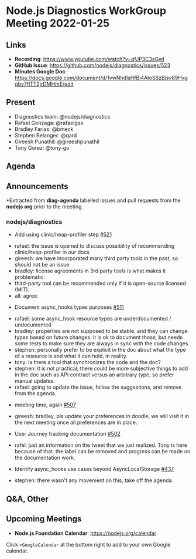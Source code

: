 # Node.js  Diagnostics WorkGroup Meeting 2022-01-25

## Links

* **Recording**:  https://www.youtube.com/watch?v=qfJP3C3sGwI
* **GitHub Issue**: https://github.com/nodejs/diagnostics/issues/523
* **Minutes Google Doc**: https://docs.google.com/document/d/1vwNhdIsHfBj4AtoSSzBjsv89Hxgqbv7flTT2jrDMHmE/edit

## Present

* Diagnostics team: @nodejs/diagnostics
* Rafael Gonzaga: @rafaelgss
* Bradley Farias: @bmeck
* Stephen Belanger: @qard
* Gireesh Punathil: @gireeshpunathil
* Tony Gorez: @tony-go

## Agenda

## Announcements

*Extracted from **diag-agenda** labelled issues and pull requests from the **nodejs org** prior to the meeting.

### nodejs/diagnostics

* Add using clinic/heap-profiler step [#521](https://github.com/nodejs/diagnostics/issues/521)
 - rafael: the issue is opened to discuss possibility of recommending clinic/heap-profiler in our docs
 - gireesh: we have incorporated many third party tools in the past, so should not be an issue
 - bradley: license agreements in 3rd party tools is what makes it problematic.
 - third-party tool can be recommended only if it is open-source licensed (MIT).
 - all: agree.
* Document async_hooks types purposes [#511](https://github.com/nodejs/diagnostics/issues/511)
- rafael: some async_hook resource types are underdocumented / undocumented
- bradley: properties are not supposed to be stable, and they can change types based on future changes. it is ok to document those, but needs some tests to make sure they are always in sync with the code changes.
- stephen: personally prefer to be explicit in the doc about what the type of a resource is and what it can hold, in reality.
- tony: is there a tool that synchronizes the code and the doc?
- stephen: it is not practical; there could be more subjective things to add in the doc such as API contract versus an arbitrary type, so prefer manual updates.
- rafael: going to update the issue, follow the suggestions, and remove from the agenda.

* meeting time, again [#507](https://github.com/nodejs/diagnostics/issues/507)
- gireesh: bradley, pls update your preferences in doodle, we will visit it in the next meeting once all preferences are in place.

* User Journey tracking documentation [#502](https://github.com/nodejs/diagnostics/issues/502)
- rafel: just an information on the tweet that we just realized. Tony is here because of that. the label can be removed and progress can be made on the documentation work.

* Identify async_hooks use cases beyond AsyncLocalStorage [#437](https://github.com/nodejs/diagnostics/issues/437)
- stephen: there wasn't any movement on this, take off the agenda.


## Q&A, Other

## Upcoming Meetings

* **Node.js Foundation Calendar**: <https://nodejs.org/calendar>

Click `+GoogleCalendar` at the bottom right to add to your own Google calendar.
